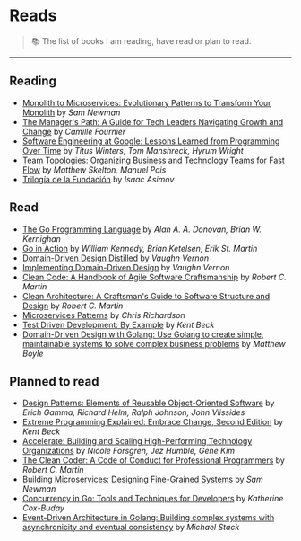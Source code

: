 # Reads

> 📚 The list of books I am reading, have read or plan to read.

-------

## Reading
* [Monolith to Microservices: Evolutionary Patterns to Transform Your Monolith](https://www.oreilly.com/library/view/monolith-to-microservices/9781492047834/) by _Sam Newman_
* [The Manager's Path: A Guide for Tech Leaders Navigating Growth and Change](https://www.oreilly.com/library/view/the-managers-path/9781491973882/) by _Camille Fournier_
* [Software Engineering at Google: Lessons Learned from Programming Over Time](https://www.oreilly.com/library/view/software-engineering-at/9781492082781/) by _Titus Winters, Tom Manshreck, Hyrum Wright_
* [Team Topologies: Organizing Business and Technology Teams for Fast Flow](https://teamtopologies.com/book) by _Matthew Skelton, Manuel Pais_
* [Trilogía de la Fundación](https://www.penguinlibros.com/es/ciencia-ficcion/24385-ebook-trilogia-de-la-fundacion-9788499084367) by _Isaac Asimov_


## Read
* [The Go Programming Language](https://www.informit.com/store/go-programming-language-9780134190440) by _Alan A. A. Donovan, Brian W. Kernighan_
* [Go in Action](https://www.manning.com/books/go-in-action) by _William Kennedy, Brian Ketelsen, Erik St. Martin_
* [Domain-Driven Design Distilled](https://www.informit.com/store/domain-driven-design-distilled-9780134434421) by _Vaughn Vernon_
* [Implementing Domain-Driven Design](https://www.informit.com/store/implementing-domain-driven-design-9780321834577) by _Vaughn Vernon_
* [Clean Code: A Handbook of Agile Software Craftsmanship](https://www.pearson.com/en-us/subject-catalog/p/clean-code-a-handbook-of-agile-software-craftsmanship/P200000009044) by _Robert C. Martin_
* [Clean Architecture: A Craftsman's Guide to Software Structure and Design](https://www.pearson.com/en-us/subject-catalog/p/clean-architecture-a-craftsmans-guide-to-software-structure-and-design/P200000009528/9780134494166) by _Robert C. Martin_
* [Microservices Patterns](https://www.manning.com/books/microservices-patterns) by _Chris Richardson_
* [Test Driven Development: By Example](https://www.informit.com/store/test-driven-development-by-example-9780321146533) by _Kent Beck_
* [Domain-Driven Design with Golang: Use Golang to create simple, maintainable systems to solve complex business problems](https://www.packtpub.com/product/domain-driven-design-with-golang/9781804613450) by _Matthew Boyle_

## Planned to read
* [Design Patterns: Elements of Reusable Object-Oriented Software](https://www.informit.com/store/design-patterns-elements-of-reusable-object-oriented-9780201633610) by _Erich Gamma, Richard Helm, Ralph Johnson, John Vlissides_
* [Extreme Programming Explained: Embrace Change, Second Edition](https://www.informit.com/store/extreme-programming-explained-embrace-change-9780321278654) by _Kent Beck_
* [Accelerate: Building and Scaling High-Performing Technology Organizations](https://itrevolution.com/product/accelerate/) by _Nicole Forsgren, Jez Humble, Gene Kim_
* [The Clean Coder: A Code of Conduct for Professional Programmers](https://www.pearson.com/en-us/subject-catalog/p/clean-coder-the-a-code-of-conduct-for-professional-programmers/P200000009045) by _Robert C. Martin_
* [Building Microservices: Designing Fine-Grained Systems](https://www.oreilly.com/library/view/building-microservices-2nd/9781492034018/) by _Sam Newman_
* [Concurrency in Go: Tools and Techniques for Developers](https://www.oreilly.com/library/view/concurrency-in-go/9781491941294/) by _Katherine Cox-Buday_
* [Event-Driven Architecture in Golang: Building complex systems with asynchronicity and eventual consistency](https://www.packtpub.com/product/event-driven-architecture-in-golang/9781803238012) by _Michael Stack_

